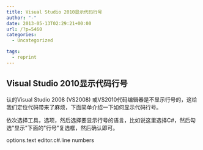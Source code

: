 ```yaml
---
title: Visual Studio 2010显示代码行号
author: "-"
date: 2013-05-13T02:29:21+00:00
url: /?p=5460
categories:
  - Uncategorized

tags:
  - reprint
---
```

## Visual Studio 2010显示代码行号
认的Visual Studio 2008 (VS2008) 或VS2010代码编辑器是不显示行号的，这给我们定位代码带来了麻烦，下面简单介绍一下如何显示代码行号。

依次选择工具，选项，然后选择要显示行号的语言，比如说这里选择C#，然后勾选"显示"下面的"行号"复选框，然后确认即可。

options.text editor.c#.line numbers
